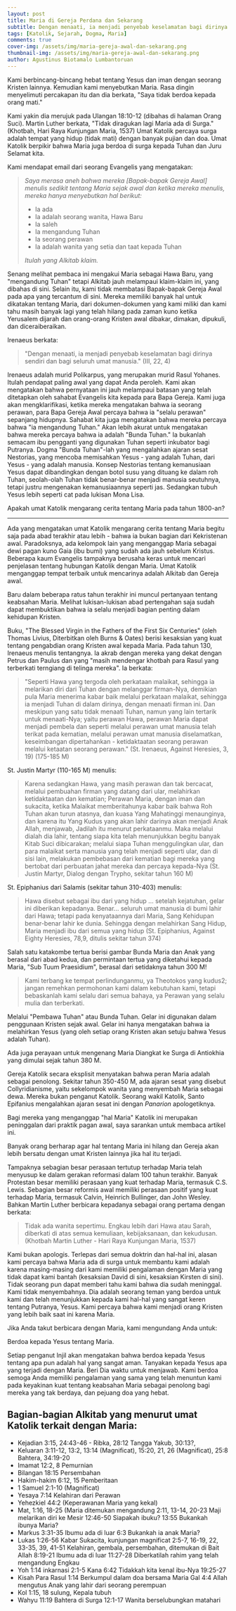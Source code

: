 ```yaml
---
layout: post
title: Maria di Gereja Perdana dan Sekarang
subtitle: Dengan menaati, ia menjadi penyebab keselamatan bagi dirinya sendiri dan bagi seluruh umat manusia!
tags: [Katolik, Sejarah, Dogma, Maria]
comments: true
cover-img: /assets/img/maria-gereja-awal-dan-sekarang.png
thumbnail-img: /assets/img/maria-gereja-awal-dan-sekarang.png
author: Agustinus Biotamalo Lumbantoruan
---
```


Kami berbincang-bincang hebat tentang Yesus dan iman dengan seorang Kristen lainnya. Kemudian kami menyebutkan Maria. Rasa dingin menyelimuti percakapan itu dan dia berkata, "Saya tidak berdoa kepada orang mati."

Kami yakin dia merujuk pada Ulangan 18:10-12 (dibahas di halaman Orang Suci). Martin Luther berkata, "Tidak diragukan lagi Maria ada di Surga." (Khotbah, Hari Raya Kunjungan Maria, 1537) Umat Katolik percaya surga adalah tempat yang hidup (tidak mati) dengan banyak pujian dan doa. Umat Katolik berpikir bahwa Maria juga berdoa di surga kepada Tuhan dan Juru Selamat kita.

Kami mendapat email dari seorang Evangelis yang mengatakan:

> _Saya merasa aneh bahwa mereka \[Bapak-bapak Gereja Awal\] menulis sedikit tentang Maria sejak awal dan ketika mereka menulis, mereka hanya menyebutkan hal berikut:_
>
> * Ia ada
> * Ia adalah seorang wanita, Hawa Baru
> * Ia saleh
> * Ia mengandung Tuhan
> * Ia seorang perawan
> * Ia adalah wanita yang setia dan taat kepada Tuhan
>
> _Itulah yang Alkitab klaim._

Senang melihat pembaca ini mengakui Maria sebagai Hawa Baru, yang "mengandung Tuhan" tetapi Alkitab jauh melampaui klaim-klaim ini, yang dibahas di sini. Selain itu, kami tidak membatasi Bapak-bapak Gereja Awal pada apa yang tercantum di sini. Mereka memiliki banyak hal untuk dikatakan tentang Maria, dari dokumen-dokumen yang kami miliki dan kami tahu masih banyak lagi yang telah hilang pada zaman kuno ketika Yerusalem dijarah dan orang-orang Kristen awal dibakar, dimakan, dipukuli, dan diceraiberaikan.

Irenaeus berkata:

> "Dengan menaati, ia menjadi penyebab keselamatan bagi dirinya sendiri dan bagi seluruh umat manusia." (III, 22, 4)

Irenaeus adalah murid Polikarpus, yang merupakan murid Rasul Yohanes. Itulah pendapat paling awal yang dapat Anda peroleh. Kami akan mengatakan bahwa pernyataan ini jauh melampaui batasan yang telah ditetapkan oleh sahabat Evangelis kita kepada para Bapa Gereja. Kami juga akan mengklarifikasi, ketika mereka mengatakan bahwa ia seorang perawan, para Bapa Gereja Awal percaya bahwa ia "selalu perawan" sepanjang hidupnya. Sahabat kita juga mengatakan bahwa mereka percaya bahwa "ia mengandung Tuhan." Akan lebih akurat untuk mengatakan bahwa mereka percaya bahwa ia adalah "Bunda Tuhan." Ia bukanlah semacam ibu pengganti yang digunakan Tuhan seperti inkubator bagi Putranya. Dogma "Bunda Tuhan"-lah yang mengalahkan ajaran sesat Nestorias, yang mencoba memisahkan Yesus - yang adalah Tuhan, dari Yesus - yang adalah manusia. Konsep Nestorias tentang kemanusiaan Yesus dapat dibandingkan dengan botol susu yang dituang ke dalam roh Tuhan, seolah-olah Tuhan tidak benar-benar menjadi manusia seutuhnya, tetapi justru mengenakan kemanusiaannya seperti jas. Sedangkan tubuh Yesus lebih seperti cat pada lukisan Mona Lisa.

Apakah umat Katolik mengarang cerita tentang Maria pada tahun 1800-an?

--------------------------------------------------------------

Ada yang mengatakan umat Katolik mengarang cerita tentang Maria begitu saja pada abad terakhir atau lebih - bahwa ia bukan bagian dari Kekristenan awal. Paradoksnya, ada kelompok lain yang menganggap Maria sebagai dewi pagan kuno Gaia (ibu bumi) yang sudah ada jauh sebelum Kristus. Beberapa kaum Evangelis tampaknya berusaha keras untuk mencari penjelasan tentang hubungan Katolik dengan Maria. Umat Katolik menganggap tempat terbaik untuk mencarinya adalah Alkitab dan Gereja awal.

Baru dalam beberapa ratus tahun terakhir ini muncul pertanyaan tentang keabsahan Maria. Melihat lukisan-lukisan abad pertengahan saja sudah dapat membuktikan bahwa ia selalu menjadi bagian penting dalam kehidupan Kristen.

Buku, "The Blessed Virgin in the Fathers of the First Six Centuries" (oleh Thomas Livius, Diterbitkan oleh Burns & Oates) berisi kesaksian yang kuat tentang pengabdian orang Kristen awal kepada Maria. Pada tahun 130, Irenaeus menulis tentangnya. Ia akrab dengan mereka yang dekat dengan Petrus dan Paulus dan yang "masih mendengar khotbah para Rasul yang terberkati terngiang di telinga mereka". Ia berkata:

> "Seperti Hawa yang tergoda oleh perkataan malaikat, sehingga ia melarikan diri dari Tuhan dengan melanggar firman-Nya, demikian pula Maria menerima kabar baik melalui perkataan malaikat, sehingga ia menjadi Tuhan di dalam dirinya, dengan menaati firman ini. Dan meskipun yang satu tidak menaati Tuhan, namun yang lain tertarik untuk menaati-Nya; yaitu perawan Hawa, perawan Maria dapat menjadi pembela dan seperti melalui perawan umat manusia telah terikat pada kematian, melalui perawan umat manusia diselamatkan, keseimbangan dipertahankan - ketidaktaatan seorang perawan melalui ketaatan seorang perawan." (St. Irenaeus, Against Heresies, 3, 19) (175-185 M)

St. Justin Martyr (110-165 M) menulis:

> Karena sedangkan Hawa, yang masih perawan dan tak bercacat, melalui pembuahan firman yang datang dari ular, melahirkan ketidaktaatan dan kematian; Perawan Maria, dengan iman dan sukacita, ketika Malaikat memberitahunya kabar baik bahwa Roh Tuhan akan turun atasnya, dan kuasa Yang Mahatinggi menaunginya, dan karena itu Yang Kudus yang akan lahir darinya akan menjadi Anak Allah, menjawab, Jadilah itu menurut perkataanmu. Maka melalui dialah dia lahir, tentang siapa kita telah menunjukkan begitu banyak Kitab Suci dibicarakan; melalui siapa Tuhan menggulingkan ular, dan para malaikat serta manusia yang telah menjadi seperti ular, dan di sisi lain, melakukan pembebasan dari kematian bagi mereka yang bertobat dari perbuatan jahat mereka dan percaya kepada-Nya (St. Justin Martyr, Dialog dengan Trypho, sekitar tahun 160 M)

St. Epiphanius dari Salamis (sekitar tahun 310-403) menulis:

> Hawa disebut sebagai ibu dari yang hidup ... setelah kejatuhan, gelar ini diberikan kepadanya. Benar... seluruh umat manusia di bumi lahir dari Hawa; tetapi pada kenyataannya dari Maria, Sang Kehidupan benar-benar lahir ke dunia. Sehingga dengan melahirkan Sang Hidup, Maria menjadi ibu dari semua yang hidup (St. Epiphanius, Against Eighty Heresies, 78,9, ditulis sekitar tahun 374)

Salah satu katakombe tertua berisi gambar Bunda Maria dan Anak yang berasal dari abad kedua, dan permintaan tertua yang diketahui kepada Maria, "Sub Tuum Praesidium", berasal dari setidaknya tahun 300 M!

> Kami terbang ke tempat perlindunganmu, ya Theotokos yang kudus2;
> jangan remehkan permohonan kami dalam kebutuhan kami,
> tetapi bebaskanlah kami selalu dari semua bahaya,
> ya Perawan yang selalu mulia dan terberkati.

Melalui "Pembawa Tuhan" atau Bunda Tuhan. Gelar ini digunakan dalam penggunaan Kristen sejak awal. Gelar ini hanya mengatakan bahwa ia melahirkan Yesus (yang oleh setiap orang Kristen akan setuju bahwa Yesus adalah Tuhan).

Ada juga perayaan untuk mengenang Maria Diangkat ke Surga di Antiokhia yang dimulai sejak tahun 380 M.

Gereja Katolik secara eksplisit menyatakan bahwa peran Maria adalah sebagai penolong. Sekitar tahun 350-450 M, ada ajaran sesat yang disebut Collyridianisme, yaitu sekelompok wanita yang menyembah Maria sebagai dewa. Mereka bukan penganut Katolik. Seorang wakil Katolik, Santo Epifanius mengalahkan ajaran sesat ini dengan _Panarion_ apologetiknya.

Bagi mereka yang menganggap "hal Maria" Katolik ini merupakan peninggalan dari praktik pagan awal, saya sarankan untuk membaca artikel ini.

Banyak orang berharap agar hal tentang Maria ini hilang dan Gereja akan lebih bersatu dengan umat Kristen lainnya jika hal itu terjadi.

Tampaknya sebagian besar perasaan tertutup terhadap Maria telah menyusup ke dalam gerakan reformasi dalam 100 tahun terakhir. Banyak Protestan besar memiliki perasaan yang kuat terhadap Maria, termasuk C.S. Lewis. Sebagian besar reformis awal memiliki perasaan positif yang kuat terhadap Maria, termasuk Calvin, Heinrich Bullinger, dan John Wesley. Bahkan Martin Luther berbicara kepadanya sebagai orang pertama dengan berkata:

> Tidak ada wanita sepertimu. Engkau lebih dari Hawa atau Sarah, diberkati di atas semua kemuliaan, kebijaksanaan, dan kekudusan.
> (Khotbah Martin Luther - Hari Raya Kunjungan Maria, 1537)

Kami bukan apologis. Terlepas dari semua doktrin dan hal-hal ini, alasan kami percaya bahwa Maria ada di surga untuk membantu kami adalah karena masing-masing dari kami memiliki pengalaman dengan Maria yang tidak dapat kami bantah (kesaksian David di sini, kesaksian Kirsten di sini). Tidak seorang pun dapat memberi tahu kami bahwa dia sudah meninggal. Kami tidak menyembahnya. Dia adalah seorang teman yang berdoa untuk kami dan telah menunjukkan kepada kami hal-hal yang sangat keren tentang Putranya, Yesus. Kami percaya bahwa kami menjadi orang Kristen yang lebih baik saat ini karena Maria.

Jika Anda takut berbicara dengan Maria, kami mengundang Anda untuk:

Berdoa kepada Yesus tentang Maria.

Setiap penganut Injil akan mengatakan bahwa berdoa kepada Yesus tentang apa pun adalah hal yang sangat aman. Tanyakan kepada Yesus apa yang terjadi dengan Maria. Beri Dia waktu untuk menjawab. Kami berdoa semoga Anda memiliki pengalaman yang sama yang telah menuntun kami pada keyakinan kuat tentang keabsahan Maria sebagai penolong bagi mereka yang tak berdaya, dan pejuang doa yang hebat.

Bagian-bagian Alkitab yang menurut umat Katolik terkait dengan Maria:
--------------------------------------------------

* Kejadian 3:15, 24:43-46 - Ribka, 28:12 Tangga Yakub, 30:13?,
* Keluaran 3:11-12, 13:2, 13:14 (Magnificat), 15:20, 21, 26 (Magnificat), 25:8 Bahtera, 34:19-20
* Imamat 12:2, 8 Pemurnian
* Bilangan 18:15 Persembahan
* Hakim-hakim 6:12, 15 Pemberitaan
* 1 Samuel 2:1-10 (Magnificat)
* Yesaya 7:14 Kelahiran dari Perawan
* Yehezkiel 44:2 (Keperawanan Maria yang kekal)
* Mat, 1:16, 18-25 (Maria ditemukan mengandung 2:11, 13-14, 20-23 Maji melarikan diri ke Mesir 12:46-50 Siapakah ibuku? 13:55 Bukankah ibunya Maria?
* Markus 3:31-35 Ibumu ada di luar 6:3 Bukankah ia anak Maria?
* Lukas 1:26-56 Kabar Sukacita, kunjungan magnificat 2:5-7, 16-19, 22, 33-35, 39, 41-51 Kelahiran, gembala, persembahan, ditemukan di Bait Allah 8:19-21 Ibumu ada di luar 11:27-28 Diberkatilah rahim yang telah mengandung Engkau
* Yoh 1:14 inkarnasi 2:1-5 Kana 6:42 Tidakkah kita kenal ibu-Nya 19:25-27
* Kisah Para Rasul 1:14 Berkumpul dalam doa bersama Maria Gal 4:4 Allah mengutus Anak yang lahir dari seorang perempuan
* Kol 1:15, 18 sulung, Kepala tubuh
* Wahyu 11:19 Bahtera di Surga 12:1-17 Wanita berselubungkan matahari